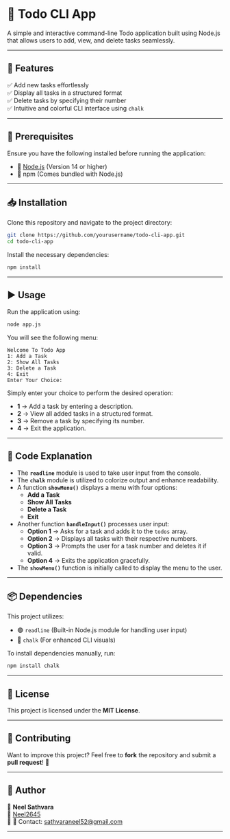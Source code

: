 # 📝 Todo CLI App

A simple and interactive command-line Todo application built using Node.js that allows users to add, view, and delete tasks seamlessly.

---

## 🚀 Features
✅ Add new tasks effortlessly  
✅ Display all tasks in a structured format  
✅ Delete tasks by specifying their number  
✅ Intuitive and colorful CLI interface using `chalk`  

---

## 📌 Prerequisites
Ensure you have the following installed before running the application:
- 📌 [Node.js](https://nodejs.org/) (Version 14 or higher)
- 📌 npm (Comes bundled with Node.js)

---

## 📥 Installation
Clone this repository and navigate to the project directory:
```sh
git clone https://github.com/yourusername/todo-cli-app.git
cd todo-cli-app
```
Install the necessary dependencies:
```sh
npm install
```

---

## ▶️ Usage
Run the application using:
```sh
node app.js
```

You will see the following menu:
```
Welcome To Todo App
1: Add a Task
2: Show All Tasks
3: Delete a Task
4: Exit
Enter Your Choice:
```
Simply enter your choice to perform the desired operation:
- **1** → Add a task by entering a description.
- **2** → View all added tasks in a structured format.
- **3** → Remove a task by specifying its number.
- **4** → Exit the application.

---

## 📜 Code Explanation
- The **`readline`** module is used to take user input from the console.
- The **`chalk`** module is utilized to colorize output and enhance readability.
- A function **`showMenu()`** displays a menu with four options:
  - **Add a Task**
  - **Show All Tasks**
  - **Delete a Task**
  - **Exit**
- Another function **`handleInput()`** processes user input:
  - **Option 1** → Asks for a task and adds it to the `todos` array.
  - **Option 2** → Displays all tasks with their respective numbers.
  - **Option 3** → Prompts the user for a task number and deletes it if valid.
  - **Option 4** → Exits the application gracefully.
- The **`showMenu()`** function is initially called to display the menu to the user.

---

## 📦 Dependencies
This project utilizes:
- 🟢 `readline` (Built-in Node.js module for handling user input)
- 🎨 `chalk` (For enhanced CLI visuals)

To install dependencies manually, run:
```sh
npm install chalk
```

---

## 📜 License
This project is licensed under the **MIT License**.

---

## 🤝 Contributing
Want to improve this project? Feel free to **fork** the repository and submit a **pull request**! 🚀

---

## 👤 Author
🔹 **Neel Sathvara**  
🔹 [Neel2645](https://github.com/Neel2645)  
🔹 📧 Contact: sathvaraneel52@gmail.com  

---

